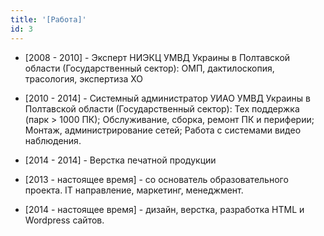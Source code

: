 ```yaml
---
title: '[Работа]'
id: 3
---
```


- [2008 - 2010] - Эксперт НИЭКЦ УМВД Украины в Полтавской области (Государственный сектор): ОМП, дактилоскопия, трасология, экспертиза ХО

- [2010 - 2014] - Системный администратор УИАО УМВД Украины в Полтавской области (Государственный сектор): Тех поддержка (парк > 1000 ПК); Обслуживание, сборка, ремонт ПК и периферии; Монтаж, администрирование сетей; Работа с системами видео наблюдения.

- [2014 - 2014] - Верстка печатной продукции

- [2013 - настоящее время] - со основатель образовательного проекта. IT направление, маркетинг, менеджмент.

- [2014 - настоящее время] - дизайн, верстка, разработка HTML и Wordpress сайтов.
